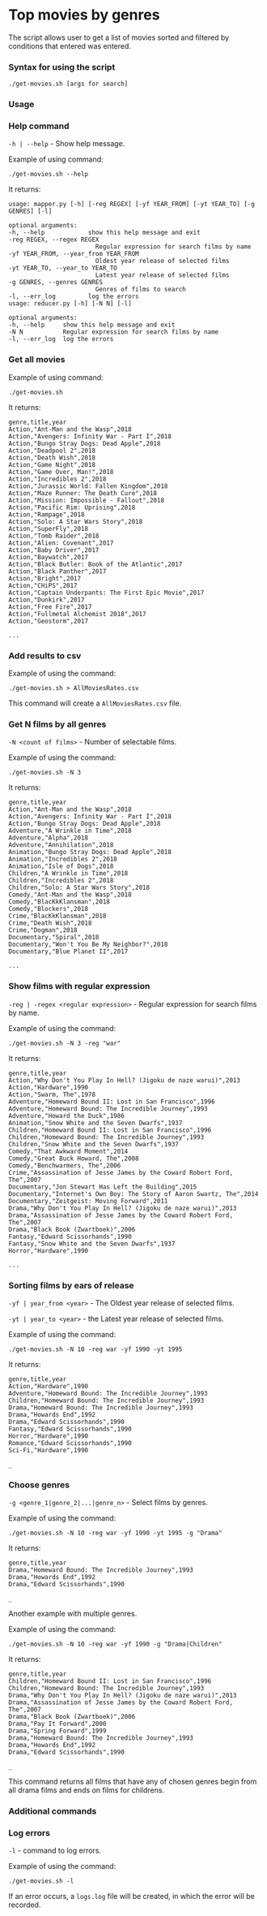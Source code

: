 # Top movies by genres

The script allows user to get a list of movies sorted and filtered by conditions that entered was entered.

### Syntax for using the script

    ./get-movies.sh [args for search]

### Usage

### Help command

`-h | --help` - Show help message.

Example of using command:

    ./get-movies.sh --help

It returns:

    usage: mapper.py [-h] [-reg REGEX] [-yf YEAR_FROM] [-yt YEAR_TO] [-g GENRES] [-l]

    optional arguments:
    -h, --help            show this help message and exit
    -reg REGEX, --regex REGEX
                            Regular expression for search films by name
    -yf YEAR_FROM, --year_from YEAR_FROM
                            Oldest year release of selected films
    -yt YEAR_TO, --year_to YEAR_TO
                            Latest year release of selected films
    -g GENRES, --genres GENRES
                            Genres of films to search
    -l, --err_log         log the errors
    usage: reducer.py [-h] [-N N] [-l]

    optional arguments:
    -h, --help     show this help message and exit
    -N N           Regular expression for search films by name
    -l, --err_log  log the errors

### Get all movies

Example of using command:
    
    ./get-movies.sh

It returns:

    genre,title,year
    Action,"Ant-Man and the Wasp",2018
    Action,"Avengers: Infinity War - Part I",2018
    Action,"Bungo Stray Dogs: Dead Apple",2018
    Action,"Deadpool 2",2018
    Action,"Death Wish",2018
    Action,"Game Night",2018
    Action,"Game Over, Man!",2018
    Action,"Incredibles 2",2018
    Action,"Jurassic World: Fallen Kingdom",2018
    Action,"Maze Runner: The Death Cure",2018
    Action,"Mission: Impossible - Fallout",2018
    Action,"Pacific Rim: Uprising",2018
    Action,"Rampage",2018
    Action,"Solo: A Star Wars Story",2018
    Action,"SuperFly",2018
    Action,"Tomb Raider",2018
    Action,"Alien: Covenant",2017
    Action,"Baby Driver",2017
    Action,"Baywatch",2017
    Action,"Black Butler: Book of the Atlantic",2017
    Action,"Black Panther",2017
    Action,"Bright",2017
    Action,"CHiPS",2017
    Action,"Captain Underpants: The First Epic Movie",2017
    Action,"Dunkirk",2017
    Action,"Free Fire",2017
    Action,"Fullmetal Alchemist 2018",2017
    Action,"Geostorm",2017
    
    ...

### Add results to csv

Example of using the command:

    ./get-movies.sh > AllMoviesRates.csv

This command will create a `AllMoviesRates.csv` file.

### Get N films by all genres

`-N <count of films>` - Number of selectable films.

Example of using the command:

    ./get-movies.sh -N 3

It returns:

    genre,title,year
    Action,"Ant-Man and the Wasp",2018
    Action,"Avengers: Infinity War - Part I",2018
    Action,"Bungo Stray Dogs: Dead Apple",2018
    Adventure,"A Wrinkle in Time",2018
    Adventure,"Alpha",2018
    Adventure,"Annihilation",2018
    Animation,"Bungo Stray Dogs: Dead Apple",2018
    Animation,"Incredibles 2",2018
    Animation,"Isle of Dogs",2018
    Children,"A Wrinkle in Time",2018
    Children,"Incredibles 2",2018
    Children,"Solo: A Star Wars Story",2018
    Comedy,"Ant-Man and the Wasp",2018
    Comedy,"BlacKkKlansman",2018
    Comedy,"Blockers",2018
    Crime,"BlacKkKlansman",2018
    Crime,"Death Wish",2018
    Crime,"Dogman",2018
    Documentary,"Spiral",2018
    Documentary,"Won't You Be My Neighbor?",2018
    Documentary,"Blue Planet II",2017

    ...

### Show films with regular expression

`-reg | -regex <regular expression>` - Regular expression for search films by name.

Example of using the command:

    ./get-movies.sh -N 3 -reg "war"

It returns:

    genre,title,year
    Action,"Why Don't You Play In Hell? (Jigoku de naze warui)",2013
    Action,"Hardware",1990
    Action,"Swarm, The",1978
    Adventure,"Homeward Bound II: Lost in San Francisco",1996
    Adventure,"Homeward Bound: The Incredible Journey",1993
    Adventure,"Howard the Duck",1986
    Animation,"Snow White and the Seven Dwarfs",1937
    Children,"Homeward Bound II: Lost in San Francisco",1996
    Children,"Homeward Bound: The Incredible Journey",1993
    Children,"Snow White and the Seven Dwarfs",1937
    Comedy,"That Awkward Moment",2014
    Comedy,"Great Buck Howard, The",2008
    Comedy,"Benchwarmers, The",2006
    Crime,"Assassination of Jesse James by the Coward Robert Ford, The",2007
    Documentary,"Jon Stewart Has Left the Building",2015
    Documentary,"Internet's Own Boy: The Story of Aaron Swartz, The",2014
    Documentary,"Zeitgeist: Moving Forward",2011
    Drama,"Why Don't You Play In Hell? (Jigoku de naze warui)",2013
    Drama,"Assassination of Jesse James by the Coward Robert Ford, The",2007
    Drama,"Black Book (Zwartboek)",2006
    Fantasy,"Edward Scissorhands",1990
    Fantasy,"Snow White and the Seven Dwarfs",1937
    Horror,"Hardware",1990

    ...

### Sorting films by ears of release

`-yf | year_from <year>` - The Oldest year release of selected films. <p>
`-yt | year_to <year>` - the Latest year release of selected films.

Example of using the command:

    ./get-movies.sh -N 10 -reg war -yf 1990 -yt 1995

It returns:

    genre,title,year
    Action,"Hardware",1990
    Adventure,"Homeward Bound: The Incredible Journey",1993
    Children,"Homeward Bound: The Incredible Journey",1993
    Drama,"Homeward Bound: The Incredible Journey",1993
    Drama,"Howards End",1992
    Drama,"Edward Scissorhands",1990
    Fantasy,"Edward Scissorhands",1990
    Horror,"Hardware",1990
    Romance,"Edward Scissorhands",1990
    Sci-Fi,"Hardware",1990

    _

### Choose genres

`-g <genre_1|genre_2|...|genre_n>` - Select films by genres.

Example of using the command:

    ./get-movies.sh -N 10 -reg war -yf 1990 -yt 1995 -g "Drama"

It returns:

    genre,title,year
    Drama,"Homeward Bound: The Incredible Journey",1993
    Drama,"Howards End",1992
    Drama,"Edward Scissorhands",1990

    _

Another example with multiple genres.

Example of using the command:

    ./get-movies.sh -N 10 -reg war -yf 1990 -g "Drama|Children"

It returns:

    genre,title,year
    Children,"Homeward Bound II: Lost in San Francisco",1996
    Children,"Homeward Bound: The Incredible Journey",1993
    Drama,"Why Don't You Play In Hell? (Jigoku de naze warui)",2013
    Drama,"Assassination of Jesse James by the Coward Robert Ford, The",2007
    Drama,"Black Book (Zwartboek)",2006
    Drama,"Pay It Forward",2000
    Drama,"Spring Forward",1999
    Drama,"Homeward Bound: The Incredible Journey",1993
    Drama,"Howards End",1992
    Drama,"Edward Scissorhands",1990

    _

This command returns all films that have any of chosen genres begin from all drama films and ends on films for childrens.

### Additional commands

### Log errors

`-l` - command to log errors.

Example of using the command:

    ./get-movies.sh -l

If an error occurs, a `logs.log` file will be created, in which the error will be recorded.